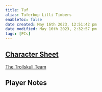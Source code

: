 ```yaml
---
title: Tuf
alias: Tuferbop Lilli Timbers
enableToc: false
date created: May 16th 2023, 12:51:42 pm
date modified: May 16th 2023, 2:32:57 pm
tags: [PCs]
---
```

## [Character Sheet](https://www.dndbeyond.com/characters/29269184)

[The Trollskull Team](Factions/The%20Trollskull%20Team.md)

## Player Notes
